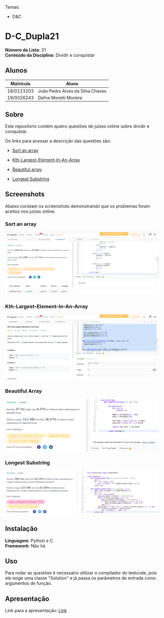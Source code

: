 
Temas:
 - D&C
 
# D-C_Dupla21

**Número da Lista**: 21<br>
**Conteúdo da Disciplina**: Dividir e conquistar<br>

## Alunos
|Matrícula | Aluno |
| -- | -- |
| 18/0123203 |  João Pedro Alves da Silva Chaves |
| 19/0026243  |  Dafne Moretti Moreira |



## Sobre 

Este repositório contém quatro questões de juízes online sobre dividir e conquistar.

Os links para acessar a descrição das questões são:

* [Sort an array](https://leetcode.com/problems/sort-an-array/)

* [Kth-Largest-Element-In-An-Array](https://leetcode.com/problems/kth-largest-element-in-an-array/)

* [Beautiful array](https://leetcode.com/problems/beautiful-array/)

* [Longest Substring](https://leetcode.com/problems/longest-substring-with-at-least-k-repeating-characters/)

## Screenshots

Abaixo constam os screenshots demonstrando que os problemas foram aceitos nos juízes online.

### Sort an array
![Sort an array](/images/sortandarray_print.png)

### Kth-Largest-Element-In-An-Array
![Kth-Largest-Element-In-An-Array](/images/kthlargest_print.png)

### Beautiful Array
![Beautiful Array](/images/beautiful_array_print.png)

### Longest Substring
![Longest Substring](/images/longest_substring_print.png)

## Instalação 
**Linguagem**: Python e C<br>
**Framework**: Não há<br>

## Uso 

Para rodar as questões é necessário utilizar o compilador do leetcode, pois ele exige uma classe "Solution" e já passa os parâmetros de entrada como argumentos de função.

## Apresentação 

Link para a apresentação: [Link](https://unbbr.sharepoint.com/:v:/s/PA721/EefWoH6BiGVLgLffzN0LrAIBYK1bGpjWWDbrRiKekS46jQ?e=pUMBXc)



